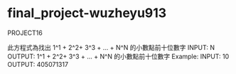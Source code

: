 # final_project-wuzheyu913
PROJECT16

此方程式為找出 1^1 + 2^2+ 3^3 + ... + N^N 的小數點前十位數字
    INPUT: N
    OUTPUT: 1^1 + 2^2+ 3^3 + ... + N^N 的小數點前十位數字
Example:
    INPUT: 10
    OUTPUT: 405071317
